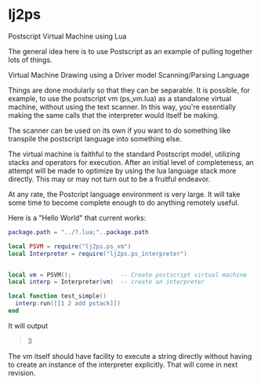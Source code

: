 # lj2ps
Postscript Virtual Machine using Lua

The general idea here is to use Postscript as an example of pulling together lots of things.

  Virtual Machine
  Drawing using a Driver model
  Scanning/Parsing Language

Things are done modularly so that they can be separable.  It is possible, for example, to use the postscript vm (ps_vm.lua) as a standalone virtual machine, without using the text scanner.  In this way, you're essentially making the same calls that the interpreter would itself be making.

The scanner can be used on its own if you want to do something like transpile the postscript language into something else.

The virtual machine is faithful to the standard Postscript model, utilizing stacks and operators for execution.  After an initial level of completeness, an attempt will be made to optimize by using the lua language stack more directly.  This may or may not turn out to be a fruitful endeavor.

At any rate, the Postcript language environment is very large.  It will take some time to become complete enough to do anything remotely useful.


Here is a "Hello World" that current works:

```lua
package.path = "../?.lua;"..package.path

local PSVM = require("lj2ps.ps_vm")
local Interpreter = require("lj2ps.ps_interpreter")


local vm = PSVM();              -- Create postscript virtual machine
local interp = Interpreter(vm)  -- create an interpreter

local function test_simple()
  interp:run([[1 2 add pstack]])
end
```

It will output

> 3

The vm itself should have facility to execute a string directly without having to create an instance of the interpreter explicitly.  That will come in next revision.
